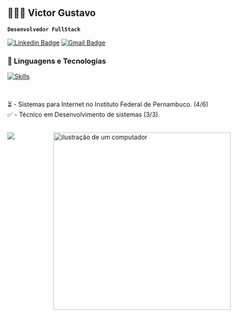 ##  👩🏻‍💻 Victor Gustavo

**`Desenvolvedor FullStack`**

[![Linkedin Badge](https://img.shields.io/badge/-Victor%20Gustavo-986DFF?style=flat-square&logo=Linkedin&logoColor=white&link=https://www.linkedin.com/in/victorgs-dev/)](https://www.linkedin.com/in/victorgs-dev/) 
[![Gmail Badge](https://img.shields.io/badge/-victorgustavo.dev@gmail.com-986DFF?style=flat-square&logo=Gmail&logoColor=white&link=mailto:victorgustavo.dev@gmail.com)](mailto:victorgustavo.dev@gmail.com)

 ### 🤖 Linguagens e Tecnologias

[![Skills](https://skillicons.dev/icons?i=typescript,php,java,react,laravel,supabase,mysql,mongodb,bootstrap,tailwindcss,git,docker,html,css)](https://skillicons.dev)<br>

<br>
<p style="text-align: left; white-space: nowrap;" > 
  ⏳ - Sistemas para Internet no Instituto Federal de Pernambuco. (4/6) <br>
  ✅ - Técnico em Desenvolvimento de sistemas (3/3).
</p>
<br>
<img src="https://raw.githubusercontent.com/MicaelliMedeiros/micaellimedeiros/master/image/computer-illustration.png" alt="ilustração de um computador" min-width="400px" max-width="400px" width="400px" align="right">
<img src="https://github-readme-stats.vercel.app/api/top-langs/?username=victorgustavodev&layout=compact&langs_count=7&bg_color=0f1a30"/>
